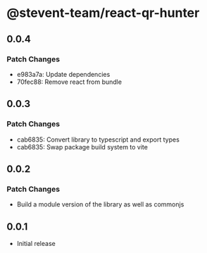 # @stevent-team/react-qr-hunter

## 0.0.4

### Patch Changes

- e983a7a: Update dependencies
- 70fec88: Remove react from bundle

## 0.0.3

### Patch Changes

- cab6835: Convert library to typescript and export types
- cab6835: Swap package build system to vite

## 0.0.2

### Patch Changes

- Build a module version of the library as well as commonjs

## 0.0.1

- Initial release
